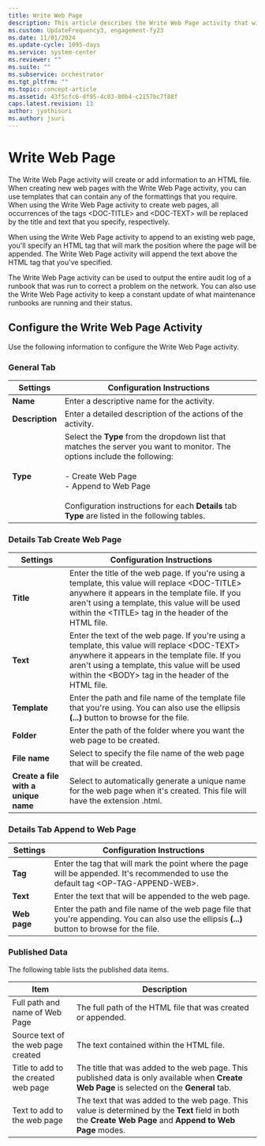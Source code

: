 ```yaml
---
title: Write Web Page 
description: This article describes the Write Web Page activity that will create or add information to an HTML file.
ms.custom: UpdateFrequency3, engagement-fy23
ms.date: 11/01/2024
ms.update-cycle: 1095-days
ms.service: system-center
ms.reviewer: ""
ms.suite: ""
ms.subservice: orchestrator
ms.tgt_pltfrm: ""
ms.topic: concept-article
ms.assetid: 43f5cfc6-df95-4c03-80b4-c2157bc7f88f
caps.latest.revision: 13
author: jyothisuri
ms.author: jsuri
---
```

# Write Web Page

The Write Web Page activity will create or add information to an HTML file. When creating new web pages with the Write Web Page activity, you can use templates that can contain any of the formattings that you require. When using the Write Web Page activity to create web pages, all occurrences of the tags \<DOC-TITLE> and \<DOC-TEXT> will be replaced by the title and text that you specify, respectively.  

 When using the Write Web Page activity to append to an existing web page, you'll specify an HTML tag that will mark the position where the page will be appended. The Write Web Page activity will append the text above the HTML tag that you've specified.  

 The Write Web Page activity can be used to output the entire audit log of a runbook that was run to correct a problem on the network. You can also use the Write Web Page activity to keep a constant update of what maintenance runbooks are running and their status.  

## Configure the Write Web Page Activity

 Use the following information to configure the Write Web Page activity.  

### General Tab  

|Settings|Configuration Instructions|  
|--------------|--------------------------------|  
|**Name**|Enter a descriptive name for the activity.|  
|**Description**|Enter a detailed description of the actions of the activity.|  
|**Type**|Select the **Type** from the dropdown list that matches the server you want to monitor. The options include the following:<br /><br /> -   Create Web Page<br />-   Append to Web Page<br /><br /> Configuration instructions for each **Details** tab **Type** are listed in the following tables.|  

### Details Tab Create Web Page

|Settings|Configuration Instructions|  
|--------------|--------------------------------|  
|**Title**|Enter the title of the web page. If you're using a template, this value will replace \<DOC-TITLE> anywhere it appears in the template file. If you aren't using a template, this value will be used within the \<TITLE> tag in the header of the HTML file.|  
|**Text**|Enter the text of the web page. If you're using a template, this value will replace \<DOC-TEXT> anywhere it appears in the template file. If you aren't using a template, this value will be used within the \<BODY> tag in the header of the HTML file.|  
|**Template**|Enter the path and file name of the template file that you're using. You can also use the ellipsis **(...)** button to browse for the file.|  
|**Folder**|Enter the path of the folder where you want the web page to be created.|  
|**File name**|Select to specify the file name of the web page that will be created.|  
|**Create a file with a unique name**|Select to automatically generate a unique name for the web page when it's created. This file will have the extension .html.|  

### Details Tab Append to Web Page

|Settings|Configuration Instructions|  
|--------------|--------------------------------|  
|**Tag**|Enter the tag that will mark the point where the page will be appended. It's recommended to use the default tag \<OP-TAG-APPEND-WEB>.|  
|**Text**|Enter the text that will be appended to the web page.|  
|**Web page**|Enter the path and file name of the web page file that you're appending. You can also use the ellipsis **(...)** button to browse for the file.|  

### Published Data

 The following table lists the published data items.  

|Item|Description|  
|----------|-----------------|  
|Full path and name of Web Page|The full path of the HTML file that was created or appended.|  
|Source text of the web page created|The text contained within the HTML file.|  
|Title to add to the created web page|The title that was added to the web page. This published data is only available when **Create Web Page** is selected on the **General** tab.|  
|Text to add to the web page|The text that was added to the web page. This value is determined by the **Text** field in both the **Create Web Page** and **Append to Web Page** modes.|
